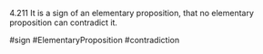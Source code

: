 4.211 It is a sign of an elementary proposition, that no elementary proposition can contradict it.

#sign #ElementaryProposition #contradiction 